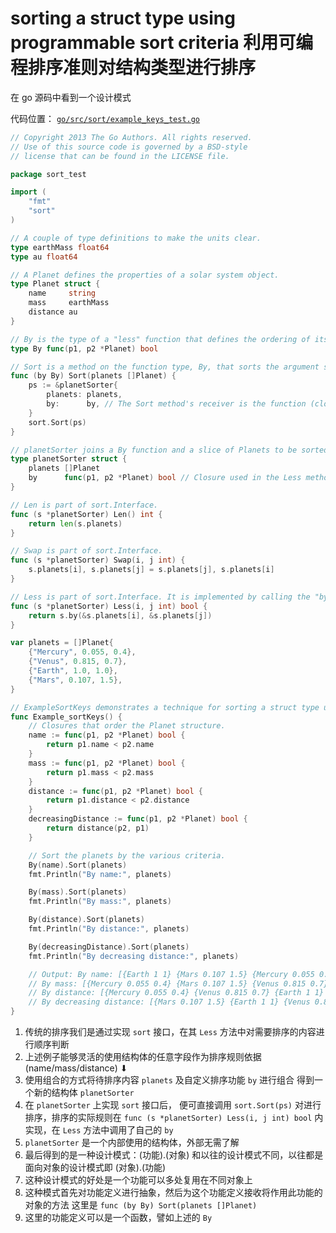 # sorting a struct type using programmable sort criteria 利用可编程排序准则对结构类型进行排序

在 go 源码中看到一个设计模式

代码位置： [`go/src/sort/example_keys_test.go`](https://github.com/golang/go/blob/master/src/sort/example_keys_test.go)
  
```go
// Copyright 2013 The Go Authors. All rights reserved.
// Use of this source code is governed by a BSD-style
// license that can be found in the LICENSE file.

package sort_test

import (
	"fmt"
	"sort"
)

// A couple of type definitions to make the units clear.
type earthMass float64
type au float64

// A Planet defines the properties of a solar system object.
type Planet struct {
	name     string
	mass     earthMass
	distance au
}

// By is the type of a "less" function that defines the ordering of its Planet arguments.
type By func(p1, p2 *Planet) bool

// Sort is a method on the function type, By, that sorts the argument slice according to the function.
func (by By) Sort(planets []Planet) {
	ps := &planetSorter{
		planets: planets,
		by:      by, // The Sort method's receiver is the function (closure) that defines the sort order.
	}
	sort.Sort(ps)
}

// planetSorter joins a By function and a slice of Planets to be sorted.
type planetSorter struct {
	planets []Planet
	by      func(p1, p2 *Planet) bool // Closure used in the Less method.
}

// Len is part of sort.Interface.
func (s *planetSorter) Len() int {
	return len(s.planets)
}

// Swap is part of sort.Interface.
func (s *planetSorter) Swap(i, j int) {
	s.planets[i], s.planets[j] = s.planets[j], s.planets[i]
}

// Less is part of sort.Interface. It is implemented by calling the "by" closure in the sorter.
func (s *planetSorter) Less(i, j int) bool {
	return s.by(&s.planets[i], &s.planets[j])
}

var planets = []Planet{
	{"Mercury", 0.055, 0.4},
	{"Venus", 0.815, 0.7},
	{"Earth", 1.0, 1.0},
	{"Mars", 0.107, 1.5},
}

// ExampleSortKeys demonstrates a technique for sorting a struct type using programmable sort criteria.
func Example_sortKeys() {
	// Closures that order the Planet structure.
	name := func(p1, p2 *Planet) bool {
		return p1.name < p2.name
	}
	mass := func(p1, p2 *Planet) bool {
		return p1.mass < p2.mass
	}
	distance := func(p1, p2 *Planet) bool {
		return p1.distance < p2.distance
	}
	decreasingDistance := func(p1, p2 *Planet) bool {
		return distance(p2, p1)
	}

	// Sort the planets by the various criteria.
	By(name).Sort(planets)
	fmt.Println("By name:", planets)

	By(mass).Sort(planets)
	fmt.Println("By mass:", planets)

	By(distance).Sort(planets)
	fmt.Println("By distance:", planets)

	By(decreasingDistance).Sort(planets)
	fmt.Println("By decreasing distance:", planets)

	// Output: By name: [{Earth 1 1} {Mars 0.107 1.5} {Mercury 0.055 0.4} {Venus 0.815 0.7}]
	// By mass: [{Mercury 0.055 0.4} {Mars 0.107 1.5} {Venus 0.815 0.7} {Earth 1 1}]
	// By distance: [{Mercury 0.055 0.4} {Venus 0.815 0.7} {Earth 1 1} {Mars 0.107 1.5}]
	// By decreasing distance: [{Mars 0.107 1.5} {Earth 1 1} {Venus 0.815 0.7} {Mercury 0.055 0.4}]
}

```
1. 传统的排序我们是通过实现 `sort` 接口，在其 `Less` 方法中对需要排序的内容进行顺序判断
2. 上述例子能够灵活的使用结构体的任意字段作为排序规则依据(name/mass/distance) ⬇
3. 使用组合的方式将待排序内容 `planets` 及自定义排序功能 `by` 进行组合 得到一个新的结构体 `planetSorter`
4. 在 `planetSorter` 上实现 `sort` 接口后， 便可直接调用 `sort.Sort(ps)` 对进行排序，排序的实际规则在 `func (s *planetSorter) Less(i, j int) bool` 内实现，在 `Less` 方法中调用了自己的 `by`
5. `planetSorter` 是一个内部使用的结构体，外部无需了解
6. 最后得到的是一种设计模式：(功能).(对象) 和以往的设计模式不同，以往都是面向对象的设计模式即 (对象).(功能)
7. 这种设计模式的好处是一个功能可以多处复用在不同对象上
8. 这种模式首先对功能定义进行抽象，然后为这个功能定义接收将作用此功能的对象的方法 这里是 `func (by By) Sort(planets []Planet) `
9. 这里的功能定义可以是一个函数，譬如上述的 `By`
